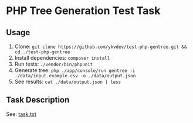# PHP Tree Generation Test Task

## Usage

1. Clone: `git clone https://github.com/ykvdev/test-php-gentree.git && cd ./test-php-gentree`
1. Install dependencies: `composer install`
1. Run tests: `./vendor/bin/phpunit`
1. Generate tree: `php ./app/console/run gentree -i ./data/input.example.csv -o ./data/output.json`
1. See results: `cat ./data/output.json | less`

## Task Description

See: [task.txt](./task.txt)